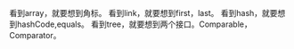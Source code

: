 看到array，就要想到角标。
看到link，就要想到first，last。
看到hash，就要想到hashCode,equals。
看到tree，就要想到两个接口。Comparable，Comparator。
